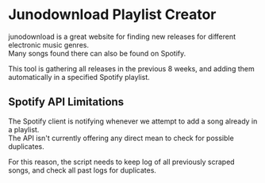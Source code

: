 # Junodownload Playlist Creator

junodownload is a great website for finding new releases for different electronic music genres.    
Many songs found there can also be found on Spotify.

This tool is gathering all releases in the previous 8 weeks, and adding them automatically in a specified Spotify playlist.

## Spotify API Limitations

The Spotify client is notifying whenever we attempt to add a song already in a playlist.    
The API isn't currently offering any direct mean to check for possible duplicates. 

For this reason, the script needs to keep log of all previously scraped songs, and check all past logs for duplicates.
